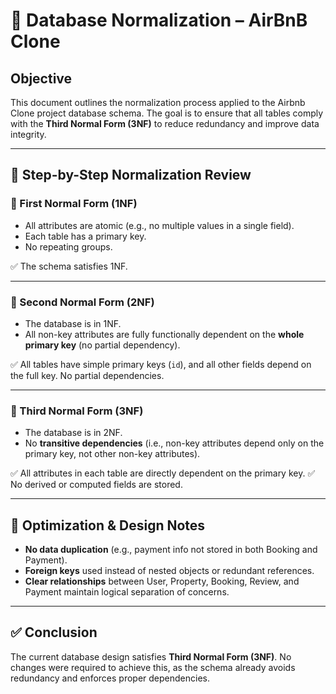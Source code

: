 # 📘 Database Normalization – AirBnB Clone

## Objective
This document outlines the normalization process applied to the Airbnb Clone project database schema. The goal is to ensure that all tables comply with the **Third Normal Form (3NF)** to reduce redundancy and improve data integrity.

---

## 📗 Step-by-Step Normalization Review

### 🔹 First Normal Form (1NF)
- All attributes are atomic (e.g., no multiple values in a single field).
- Each table has a primary key.
- No repeating groups.

✅ The schema satisfies 1NF.

---

### 🔹 Second Normal Form (2NF)
- The database is in 1NF.
- All non-key attributes are fully functionally dependent on the **whole primary key** (no partial dependency).

✅ All tables have simple primary keys (`id`), and all other fields depend on the full key. No partial dependencies.

---

### 🔹 Third Normal Form (3NF)
- The database is in 2NF.
- No **transitive dependencies** (i.e., non-key attributes depend only on the primary key, not other non-key attributes).

✅ All attributes in each table are directly dependent on the primary key.
✅ No derived or computed fields are stored.

---

## 🧼 Optimization & Design Notes

- **No data duplication** (e.g., payment info not stored in both Booking and Payment).
- **Foreign keys** used instead of nested objects or redundant references.
- **Clear relationships** between User, Property, Booking, Review, and Payment maintain logical separation of concerns.

---

## ✅ Conclusion

The current database design satisfies **Third Normal Form (3NF)**. No changes were required to achieve this, as the schema already avoids redundancy and enforces proper dependencies.

